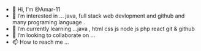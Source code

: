 - 👋 Hi, I’m @Amar-11
- 👀 I’m interested in ... java, full stack web devlopment and github and many programing language .
- 🌱 I’m currently learning ...java ,  html css js node js php react git & github 
- 💞️ I’m looking to collaborate on ...
- 📫 How to reach me ...

<!---
Amar-11/Amar-11 is a ✨ special ✨ repository because its `README.md` (this file) appears on your GitHub profile.
You can click the Preview link to take a look at your changes.
--->
